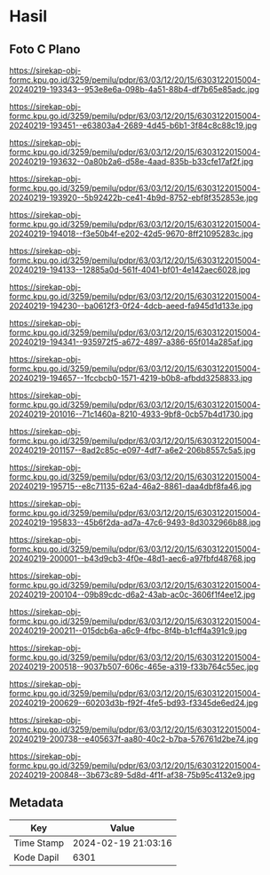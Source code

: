 # Hasil

## Foto C Plano

https://sirekap-obj-formc.kpu.go.id/3259/pemilu/pdpr/63/03/12/20/15/6303122015004-20240219-193343--953e8e6a-098b-4a51-88b4-df7b65e85adc.jpg

https://sirekap-obj-formc.kpu.go.id/3259/pemilu/pdpr/63/03/12/20/15/6303122015004-20240219-193451--e63803a4-2689-4d45-b6b1-3f84c8c88c19.jpg

https://sirekap-obj-formc.kpu.go.id/3259/pemilu/pdpr/63/03/12/20/15/6303122015004-20240219-193632--0a80b2a6-d58e-4aad-835b-b33cfe17af2f.jpg

https://sirekap-obj-formc.kpu.go.id/3259/pemilu/pdpr/63/03/12/20/15/6303122015004-20240219-193920--5b92422b-ce41-4b9d-8752-ebf8f352853e.jpg

https://sirekap-obj-formc.kpu.go.id/3259/pemilu/pdpr/63/03/12/20/15/6303122015004-20240219-194018--f3e50b4f-e202-42d5-9670-8ff21095283c.jpg

https://sirekap-obj-formc.kpu.go.id/3259/pemilu/pdpr/63/03/12/20/15/6303122015004-20240219-194133--12885a0d-561f-4041-bf01-4e142aec6028.jpg

https://sirekap-obj-formc.kpu.go.id/3259/pemilu/pdpr/63/03/12/20/15/6303122015004-20240219-194230--ba0612f3-0f24-4dcb-aeed-fa945d1d133e.jpg

https://sirekap-obj-formc.kpu.go.id/3259/pemilu/pdpr/63/03/12/20/15/6303122015004-20240219-194341--935972f5-a672-4897-a386-65f014a285af.jpg

https://sirekap-obj-formc.kpu.go.id/3259/pemilu/pdpr/63/03/12/20/15/6303122015004-20240219-194657--1fccbcb0-1571-4219-b0b8-afbdd3258833.jpg

https://sirekap-obj-formc.kpu.go.id/3259/pemilu/pdpr/63/03/12/20/15/6303122015004-20240219-201016--71c1460a-8210-4933-9bf8-0cb57b4d1730.jpg

https://sirekap-obj-formc.kpu.go.id/3259/pemilu/pdpr/63/03/12/20/15/6303122015004-20240219-201157--8ad2c85c-e097-4df7-a6e2-206b8557c5a5.jpg

https://sirekap-obj-formc.kpu.go.id/3259/pemilu/pdpr/63/03/12/20/15/6303122015004-20240219-195715--e8c71135-62a4-46a2-8861-daa4dbf8fa46.jpg

https://sirekap-obj-formc.kpu.go.id/3259/pemilu/pdpr/63/03/12/20/15/6303122015004-20240219-195833--45b6f2da-ad7a-47c6-9493-8d3032966b88.jpg

https://sirekap-obj-formc.kpu.go.id/3259/pemilu/pdpr/63/03/12/20/15/6303122015004-20240219-200001--b43d9cb3-4f0e-48d1-aec6-a97fbfd48768.jpg

https://sirekap-obj-formc.kpu.go.id/3259/pemilu/pdpr/63/03/12/20/15/6303122015004-20240219-200104--09b89cdc-d6a2-43ab-ac0c-3606f1f4ee12.jpg

https://sirekap-obj-formc.kpu.go.id/3259/pemilu/pdpr/63/03/12/20/15/6303122015004-20240219-200211--015dcb6a-a6c9-4fbc-8f4b-b1cff4a391c9.jpg

https://sirekap-obj-formc.kpu.go.id/3259/pemilu/pdpr/63/03/12/20/15/6303122015004-20240219-200518--9037b507-606c-465e-a319-f33b764c55ec.jpg

https://sirekap-obj-formc.kpu.go.id/3259/pemilu/pdpr/63/03/12/20/15/6303122015004-20240219-200629--60203d3b-f92f-4fe5-bd93-f3345de6ed24.jpg

https://sirekap-obj-formc.kpu.go.id/3259/pemilu/pdpr/63/03/12/20/15/6303122015004-20240219-200738--e405637f-aa80-40c2-b7ba-576761d2be74.jpg

https://sirekap-obj-formc.kpu.go.id/3259/pemilu/pdpr/63/03/12/20/15/6303122015004-20240219-200848--3b673c89-5d8d-4f1f-af38-75b95c4132e9.jpg


## Metadata

| Key        | Value               |
| ---------- | ------------------- |
| Time Stamp | 2024-02-19 21:03:16 |
| Kode Dapil | 6301                |



